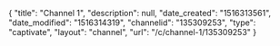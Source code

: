 {
    "title": "Channel 1",
    "description": null,
    "date_created": "1516313561",
    "date_modified": "1516314319",
    "channelid": "135309253",
    "type": "captivate",
    "layout": "channel",
    "url": "\/c\/channel-1\/135309253"
}